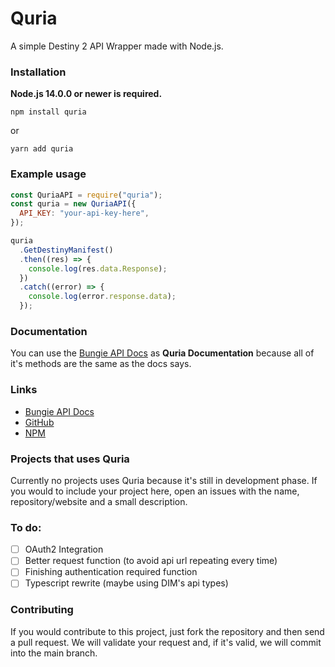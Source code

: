 # Quria

A simple Destiny 2 API Wrapper made with Node.js.
<br />

### Installation

**Node.js 14.0.0 or newer is required.**

```sh-session
npm install quria
```

or

```sh-session
yarn add quria
```

### Example usage

```js
const QuriaAPI = require("quria");
const quria = new QuriaAPI({
  API_KEY: "your-api-key-here",
});

quria
  .GetDestinyManifest()
  .then((res) => {
    console.log(res.data.Response);
  })
  .catch((error) => {
    console.log(error.response.data);
  });
```

### Documentation

You can use the [Bungie API Docs](bungie-net.github.io/multi/) as **Quria Documentation** because all of it's methods are the same as the docs says.

### Links

- [Bungie API Docs](https://bungie-net.github.io/multi/)
- [GitHub](https://github.com/FraWolf/quria/)
- [NPM](https://www.npmjs.com/package/quria)

### Projects that uses Quria

Currently no projects uses Quria because it's still in development phase. If you would to include your project here, open an issues with the name, repository/website and a small description.

### To do:

- [ ] OAuth2 Integration
- [ ] Better request function (to avoid api url repeating every time)
- [ ] Finishing authentication required function
- [ ] Typescript rewrite (maybe using DIM's api types)

### Contributing

If you would contribute to this project, just fork the repository and then send a pull request. We will validate your request and, if it's valid, we will commit into the main branch.

